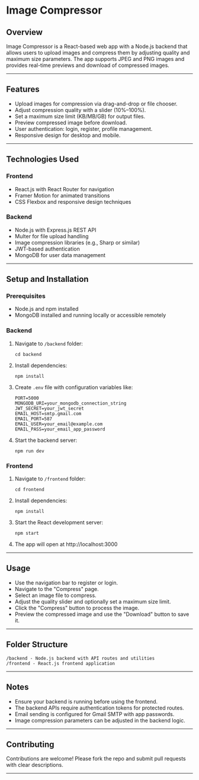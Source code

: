 # Image Compressor

## Overview

Image Compressor is a React-based web app with a Node.js backend that allows users to upload images and compress them by adjusting quality and maximum size parameters. The app supports JPEG and PNG images and provides real-time previews and download of compressed images.

---

## Features

- Upload images for compression via drag-and-drop or file chooser.
- Adjust compression quality with a slider (10%–100%).
- Set a maximum size limit (KB/MB/GB) for output files.
- Preview compressed image before download.
- User authentication: login, register, profile management.
- Responsive design for desktop and mobile.

---

## Technologies Used

### Frontend

- React.js with React Router for navigation
- Framer Motion for animated transitions
- CSS Flexbox and responsive design techniques

### Backend

- Node.js with Express.js REST API
- Multer for file upload handling
- Image compression libraries (e.g., Sharp or similar)
- JWT-based authentication
- MongoDB for user data management

---

## Setup and Installation

### Prerequisites

- Node.js and npm installed
- MongoDB installed and running locally or accessible remotely

### Backend

1. Navigate to `/backend` folder:

   ```
   cd backend
   ```

2. Install dependencies:

   ```
   npm install
   ```

3. Create `.env` file with configuration variables like:

   ```
   PORT=5000
   MONGODB_URI=your_mongodb_connection_string
   JWT_SECRET=your_jwt_secret
   EMAIL_HOST=smtp.gmail.com
   EMAIL_PORT=587
   EMAIL_USER=your_email@example.com
   EMAIL_PASS=your_email_app_password
   ```

4. Start the backend server:

   ```
   npm run dev
   ```

### Frontend

1. Navigate to `/frontend` folder:

   ```
   cd frontend
   ```

2. Install dependencies:

   ```
   npm install
   ```

3. Start the React development server:

   ```
   npm start
   ```

4. The app will open at http://localhost:3000

---

## Usage

- Use the navigation bar to register or login.
- Navigate to the "Compress" page.
- Select an image file to compress.
- Adjust the quality slider and optionally set a maximum size limit.
- Click the "Compress" button to process the image.
- Preview the compressed image and use the "Download" button to save it.

---

## Folder Structure

```
/backend - Node.js backend with API routes and utilities
/frontend - React.js frontend application
```

---

## Notes

- Ensure your backend is running before using the frontend.
- The backend APIs require authentication tokens for protected routes.
- Email sending is configured for Gmail SMTP with app passwords.
- Image compression parameters can be adjusted in the backend logic.

---

## Contributing

Contributions are welcome! Please fork the repo and submit pull requests with clear descriptions.

---


